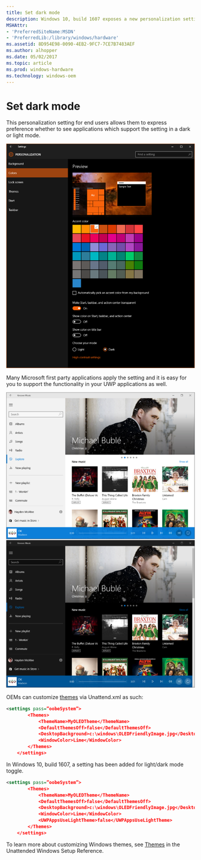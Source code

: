 ```yaml
---
title: Set dark mode
description: Windows 10, build 1607 exposes a new personalization setting for end users, allowing them to express preference whether to see applications which support the setting in a dark or light mode.
MSHAttr:
- 'PreferredSiteName:MSDN'
- 'PreferredLib:/library/windows/hardware'
ms.assetid: 8D954E98-0090-4EB2-9FC7-7CE7B7483AEF
ms.author: alhopper
ms.date: 05/02/2017
ms.topic: article
ms.prod: windows-hardware
ms.technology: windows-oem
---
```

# Set dark mode

This personalization setting for end users allows them to express preference whether to see applications which support the setting in a dark or light mode.

![](images/darkmode1.png)

Many Microsoft first party applications apply the setting and it is easy for you to support the functionality in your UWP applications as well.

![](images/darkmode2.png)![](images/darkmode3.png)

OEMs can customize [themes](https://docs.microsoft.com/en-us/windows-hardware/customize/desktop/unattend/microsoft-windows-shell-setup-themes) via Unattend.xml as such:

```xml
<settings pass=”oobeSystem”>
        <Themes>
            <ThemeName>MyOLEDTheme</ThemeName>
            <DefaultThemesOff>false</DefaultThemesOff>
            <DesktopBackground>c:\windows\OLEDFriendlyImage.jpg</DesktopBackground>
            <WindowColor>Lime</WindowColor>
        </Themes>
    </settings>
```

In Windows 10, build 1607, a setting has been added for light/dark mode toggle.

```xml
<settings pass=”oobeSystem”>
        <Themes>
            <ThemeName>MyOLEDTheme</ThemeName>
            <DefaultThemesOff>false</DefaultThemesOff>
            <DesktopBackground>c:\windows\OLEDFriendlyImage.jpg</DesktopBackground>
            <WindowColor>Lime</WindowColor>
            <UWPAppsUseLightTheme>false</UWPAppsUseLightTheme>
        </Themes>
    </settings>
```

To learn more about customizing Windows themes, see [Themes](https://docs.microsoft.com/en-us/windows-hardware/customize/desktop/unattend/microsoft-windows-shell-setup-themes) in the Unattended Windows Setup Reference.